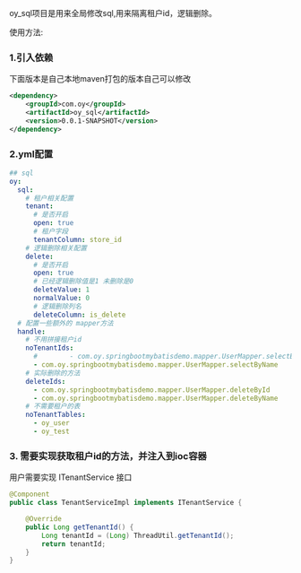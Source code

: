 oy_sql项目是用来全局修改sql,用来隔离租户id，逻辑删除。

使用方法:
### 1.引入依赖
下面版本是自己本地maven打包的版本自己可以修改
```xml
<dependency>
    <groupId>com.oy</groupId>
    <artifactId>oy_sql</artifactId>
    <version>0.0.1-SNAPSHOT</version>
</dependency>
```

### 2.yml配置

```yaml
## sql
oy:
  sql:
    # 租户相关配置
    tenant:
      # 是否开启
      open: true
      # 租户字段
      tenantColumn: store_id
    # 逻辑删除相关配置
    delete:
      # 是否开启
      open: true
      # 已经逻辑删除值是1 未删除是0
      deleteValue: 1
      normalValue: 0
      # 逻辑删除列名
      deleteColumn: is_delete
  # 配置一些额外的 mapper方法
  handle:
    # 不用拼接租户id
    noTenantIds:
      #        - com.oy.springbootmybatisdemo.mapper.UserMapper.selectById
      - com.oy.springbootmybatisdemo.mapper.UserMapper.selectByName
    # 实际删除的方法
    deleteIds:
      - com.oy.springbootmybatisdemo.mapper.UserMapper.deleteById
      - com.oy.springbootmybatisdemo.mapper.UserMapper.deleteByName
    # 不需要租户的表
    noTenantTables:
      - oy_user
      - oy_test
```

### 3. 需要实现获取租户id的方法，并注入到ioc容器
用户需要实现 ITenantService 接口
```java
@Component
public class TenantServiceImpl implements ITenantService {

    @Override
    public Long getTenantId() {
        Long tenantId = (Long) ThreadUtil.getTenantId();
        return tenantId;
    }
}
```





